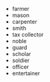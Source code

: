 - farmer
- mason
- carpenter
- smith
- tax collector
- noble
- guard
- scholar
- soldier
- officer
- entertainer
